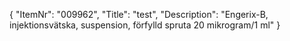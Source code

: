 {
  "ItemNr": "009962",
  "Title": "test",
  "Description": "Engerix-B, injektionsvätska, suspension, förfylld spruta 20 mikrogram/1 ml"
}